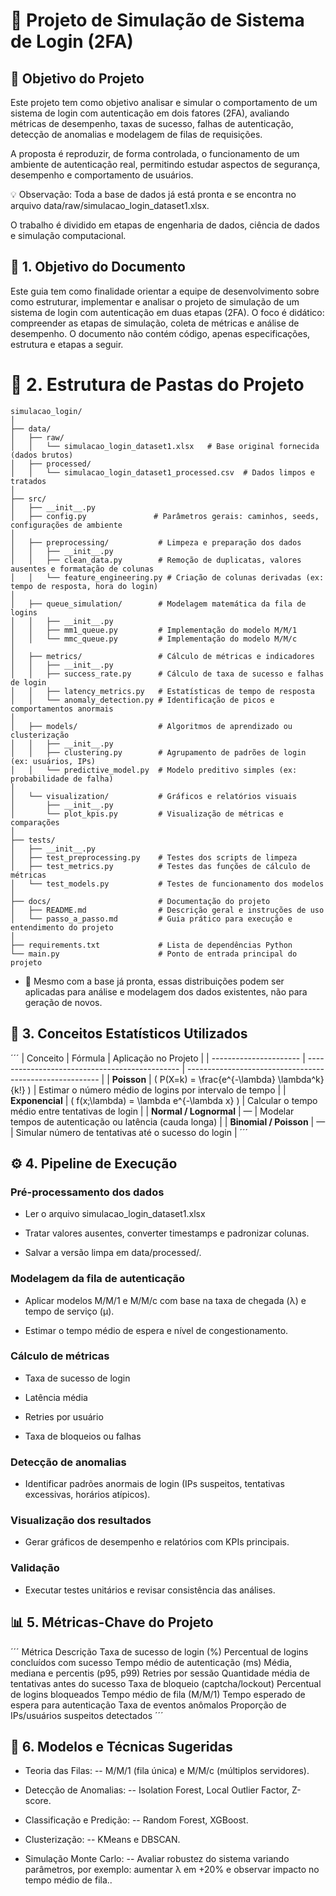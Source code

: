 # 🧠 Projeto de Simulação de Sistema de Login (2FA)
## 🎯 Objetivo do Projeto

Este projeto tem como objetivo analisar e simular o comportamento de um sistema de login com autenticação em dois fatores (2FA), avaliando métricas de desempenho, taxas de sucesso, falhas de autenticação, detecção de anomalias e modelagem de filas de requisições.

A proposta é reproduzir, de forma controlada, o funcionamento de um ambiente de autenticação real, permitindo estudar aspectos de segurança, desempenho e comportamento de usuários.

💡 Observação: Toda a base de dados já está pronta e se encontra no arquivo data/raw/simulacao_login_dataset1.xlsx.

O trabalho é dividido em etapas de engenharia de dados, ciência de dados e simulação computacional.

## 🎯 1. Objetivo do Documento

Este guia tem como finalidade orientar a equipe de desenvolvimento sobre como estruturar, implementar e analisar o projeto de simulação de um sistema de login com autenticação em duas etapas (2FA).
O foco é didático: compreender as etapas de simulação, coleta de métricas e análise de desempenho.
O documento não contém código, apenas especificações, estrutura e etapas a seguir.

# 📁 2. Estrutura de Pastas do Projeto

```plaintext
simulacao_login/
│
├── data/                       
│   ├── raw/                    
│   │   └── simulacao_login_dataset1.xlsx   # Base original fornecida (dados brutos)
│   ├── processed/              
│   │   └── simulacao_login_dataset1_processed.csv  # Dados limpos e tratados
│
├── src/                        
│   ├── __init__.py
│   ├── config.py               # Parâmetros gerais: caminhos, seeds, configurações de ambiente
│
│   ├── preprocessing/           # Limpeza e preparação dos dados
│   │   ├── __init__.py
│   │   ├── clean_data.py        # Remoção de duplicatas, valores ausentes e formatação de colunas
│   │   └── feature_engineering.py # Criação de colunas derivadas (ex: tempo de resposta, hora do login)
│
│   ├── queue_simulation/        # Modelagem matemática da fila de logins
│   │   ├── __init__.py
│   │   ├── mm1_queue.py         # Implementação do modelo M/M/1
│   │   └── mmc_queue.py         # Implementação do modelo M/M/c
│
│   ├── metrics/                 # Cálculo de métricas e indicadores
│   │   ├── __init__.py
│   │   ├── success_rate.py      # Cálculo de taxa de sucesso e falhas de login
│   │   ├── latency_metrics.py   # Estatísticas de tempo de resposta
│   │   └── anomaly_detection.py # Identificação de picos e comportamentos anormais
│
│   ├── models/                  # Algoritmos de aprendizado ou clusterização
│   │   ├── __init__.py
│   │   ├── clustering.py        # Agrupamento de padrões de login (ex: usuários, IPs)
│   │   └── predictive_model.py  # Modelo preditivo simples (ex: probabilidade de falha)
│
│   └── visualization/           # Gráficos e relatórios visuais
│       ├── __init__.py
│       └── plot_kpis.py         # Visualização de métricas e comparações
│
├── tests/                      
│   ├── __init__.py
│   ├── test_preprocessing.py    # Testes dos scripts de limpeza
│   ├── test_metrics.py          # Testes das funções de cálculo de métricas
│   └── test_models.py           # Testes de funcionamento dos modelos
│
├── docs/                        # Documentação do projeto
│   ├── README.md                # Descrição geral e instruções de uso
│   └── passo_a_passo.md         # Guia prático para execução e entendimento do projeto
│
├── requirements.txt             # Lista de dependências Python
└── main.py                      # Ponto de entrada principal do projeto
```

- 📘 Mesmo com a base já pronta, essas distribuições podem ser aplicadas para análise e modelagem dos dados existentes, não para geração de novos.

## 🔢 3. Conceitos Estatísticos Utilizados
´´´
| Conceito               | Fórmula                                        | Aplicação no Projeto                                     |
| ---------------------- | ---------------------------------------------- | -------------------------------------------------------- |
| **Poisson**            | ( P(X=k) = \frac{e^{-\lambda} \lambda^k}{k!} ) | Estimar o número médio de logins por intervalo de tempo  |
| **Exponencial**        | ( f(x;\lambda) = \lambda e^{-\lambda x} )      | Calcular o tempo médio entre tentativas de login         |
| **Normal / Lognormal** | —                                              | Modelar tempos de autenticação ou latência (cauda longa) |
| **Binomial / Poisson** | —                                              | Simular número de tentativas até o sucesso do login      |
´´´

## ⚙️ 4. Pipeline de Execução

### Pré-processamento dos dados

- Ler o arquivo simulacao_login_dataset1.xlsx

- Tratar valores ausentes, converter timestamps e padronizar colunas.

- Salvar a versão limpa em data/processed/.

### Modelagem da fila de autenticação

- Aplicar modelos M/M/1 e M/M/c com base na taxa de chegada (λ) e tempo de serviço (μ).

- Estimar o tempo médio de espera e nível de congestionamento.

### Cálculo de métricas

- Taxa de sucesso de login

- Latência média

- Retries por usuário

- Taxa de bloqueios ou falhas

### Detecção de anomalias

- Identificar padrões anormais de login (IPs suspeitos, tentativas excessivas, horários atípicos).

### Visualização dos resultados

- Gerar gráficos de desempenho e relatórios com KPIs principais.

### Validação

- Executar testes unitários e revisar consistência das análises.

## 📊 5. Métricas-Chave do Projeto
´´´
Métrica	Descrição
Taxa de sucesso de login (%)	Percentual de logins concluídos com sucesso
Tempo médio de autenticação (ms)	Média, mediana e percentis (p95, p99)
Retries por sessão	Quantidade média de tentativas antes do sucesso
Taxa de bloqueio (captcha/lockout)	Percentual de logins bloqueados
Tempo médio de fila (M/M/1)	Tempo esperado de espera para autenticação
Taxa de eventos anômalos	Proporção de IPs/usuários suspeitos detectados
´´´

## 🧩 6. Modelos e Técnicas Sugeridas

- Teoria das Filas:
-- M/M/1 (fila única) e M/M/c (múltiplos servidores).

- Detecção de Anomalias:
-- Isolation Forest, Local Outlier Factor, Z-score.

- Classificação e Predição:
-- Random Forest, XGBoost.

- Clusterização:
-- KMeans e DBSCAN.

- Simulação Monte Carlo:
-- Avaliar robustez do sistema variando parâmetros, por exemplo: aumentar λ em +20% e observar impacto no tempo médio de fila..